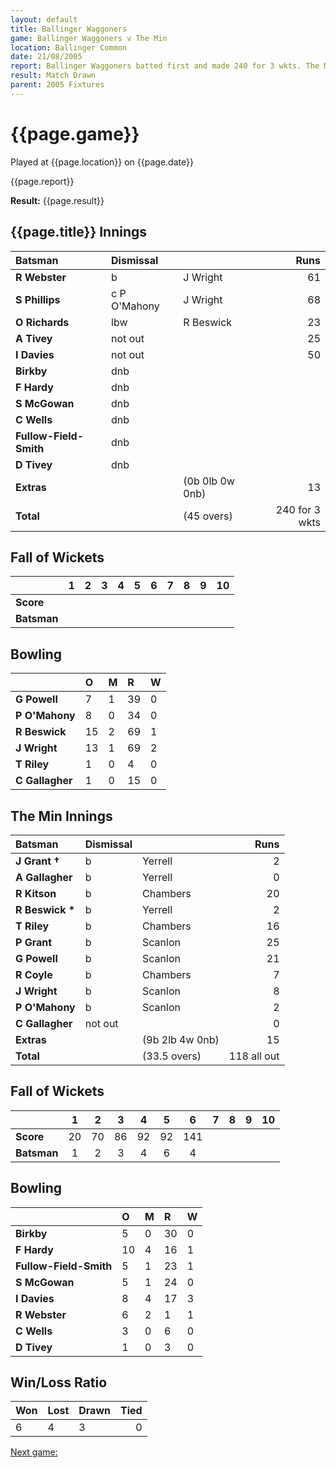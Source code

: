 ```yaml
---
layout: default
title: Ballinger Waggoners
game: Ballinger Waggoners v The Min
location: Ballinger Common
date: 21/08/2005
report: Ballinger Waggoners batted first and made 240 for 3 wkts. The Min replied with 149 for 6 wkts
result: Match Drawn
parent: 2005 Fixtures
---
```


# {{page.game}}

Played at {{page.location}} on {{page.date}}

{{page.report}}

**Result:** {{page.result}}

## {{page.title}} Innings

| Batsman | Dismissal |  | Runs |
|:---|:---|---|---:|
| **R Webster** | b | J Wright | 61 |
| **S Phillips** | c P O'Mahony | J Wright | 68 |
| **O Richards** | lbw | R Beswick | 23 |
| **A Tivey** | not out |  | 25 |
| **I Davies** | not out |  | 50 |
| **Birkby** | dnb |  |  |
| **F Hardy** | dnb |  |  |
| **S McGowan** | dnb |  |  |
| **C Wells** | dnb |  |  |
| **Fullow-Field-Smith** | dnb |  |  |
| **D Tivey** | dnb |  |  |
| **Extras** | | (0b 0lb 0w 0nb) | 13 |
| **Total** | | (45 overs) | 240 for 3 wkts |

## Fall of Wickets

| | 1 | 2 | 3 | 4 | 5 | 6 | 7 | 8 | 9 | 10 |
|---|:---:|:---:|:---:|:---:|:---:|:---:|:---:|:---:|:---:|:---:|
| **Score** |  |  |  |  |  |  |  |  |  |  |
| **Batsman** |  |  |  |  |  |  |  |  |  |  |

## Bowling

| | O | M | R | W |
|---|:---|:---|:---|:---|
| **G Powell** | 7 | 1 | 39 | 0 |
| **P O'Mahony** | 8 | 0 | 34 | 0 |
| **R Beswick** | 15 | 2 | 69 | 1 |
| **J Wright** | 13 | 1 | 69 | 2 |
| **T Riley** | 1 | 0 | 4 | 0 |
| **C Gallagher** | 1 | 0 | 15 | 0 |

## The Min Innings

| Batsman | Dismissal |  | Runs |
|:---|:---|---|---:|
| **J Grant &#8224;** | b | Yerrell | 2 |
| **A Gallagher** | b | Yerrell | 0 |
| **R Kitson** | b | Chambers | 20 |
| **R Beswick &#42;** | b | Yerrell | 2 |
| **T Riley** | b | Chambers | 16 |
| **P Grant** | b | Scanlon | 25 |
| **G Powell** | b | Scanlon | 21 |
| **R Coyle** | b | Chambers | 7 |
| **J Wright** | b | Scanlon | 8 |
| **P O'Mahony** | b | Scanlon | 2 |
| **C Gallagher** | not out |  | 0 |
| **Extras** | | (9b 2lb 4w 0nb) | 15 |
| **Total** | | (33.5 overs) | 118 all out |

## Fall of Wickets

| | 1 | 2 | 3 | 4 | 5 | 6 | 7 | 8 | 9 | 10 |
|---|:---:|:---:|:---:|:---:|:---:|:---:|:---:|:---:|:---:|:---:|
| **Score** | 20 | 70 | 86 | 92 | 92 | 141 |  |  |  |  |
| **Batsman** | 1 | 2 | 3 | 4 | 6 | 4 |  |  |  |  |

## Bowling

| | O | M | R | W |
|---|:---|:---|:---|:---|
| **Birkby** | 5 | 0 | 30 | 0 |
| **F Hardy** | 10 | 4 | 16 | 1 |
| **Fullow-Field-Smith** | 5 | 1 | 23 | 1 |
| **S McGowan** | 5 | 1 | 24 | 0 |
| **I Davies** | 8 | 4 | 17 | 3 |
| **R Webster** | 6 | 2 | 1 | 1 |
| **C Wells** | 3 | 0 | 6 | 0 |
| **D Tivey** | 1 | 0 | 3 | 0 |

## Win/Loss Ratio

| Won | Lost | Drawn | Tied |
|:---|:---|:---|---:|
| 6 | 4 | 3 | 0 |

[Next game:]({{page.next}})